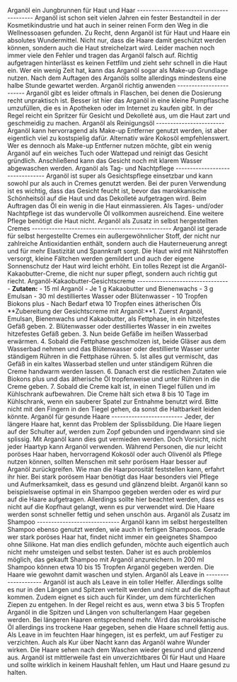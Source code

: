 Arganöl ein Jungbrunnen für Haut und Haar ----------------------------------------- Arganöl ist schon seit vielen Jahren ein fester Bestandteil in der Kosmetikindustrie und hat auch in seiner reinen Form den Weg in die Wellnessoasen gefunden. Zu Recht, denn Arganöl ist für Haut und Haare ein absolutes Wundermittel. Nicht nur, dass die Haare damit geschützt werden können, sondern auch die Haut streichelzart wird. Leider machen noch immer viele den Fehler und tragen das Arganöl falsch auf. Richtig aufgetragen hinterlässt es keinen Fettfilm und zieht sehr schnell in die Haut ein. Wer ein wenig Zeit hat, kann das Arganöl sogar als Make-up Grundlage nutzen. Nach dem Auftagen des Arganöls sollte allerdings mindestens eine halbe Stunde gewartet werden. Arganöl richtig anwenden ------------------------ Arganöl gibt es leider oftmals in Flaschen, bei denen die Dosierung recht unpraktisch ist. Besser ist hier das Arganöl in eine kleine Pumpflasche umzufüllen, die es in Apotheken oder im Internet zu kaufen gibt. In der Regel reicht ein Spritzer für Gesicht und Dekolleté aus, um die Haut zart und geschmeidig zu machen. Arganöl als Reinigungsöl ------------------------ Arganöl kann hervorragend als Make-up Entferner genutzt werden, ist aber eigentlich viel zu kostspielig dafür. Alternativ wäre Kokosöl empfehlenswert. Wer es dennoch als Make-up Entferner nutzen möchte, gibt ein wenig Arganöl auf ein weiches Tuch oder Wattepad und reinigt das Gesicht gründlich. Anschließend kann das Gesicht noch mit klarem Wasser abgewaschen werden. Arganöl als Tag- und Nachtpflege -------------------------------- Arganöl ist super als Gesichtspflege einsetzbar und kann sowohl pur als auch in Cremes genutzt werden. Bei der puren Verwendung ist es wichtig, dass das Gesicht feucht ist, bevor das marokkanische Schönheitsöl auf die Haut und das Dekolleté aufgetragen wird. Beim Auftragen das Öl ein wenig in die Haut einmassieren. Als Tages- und/oder Nachtpflege ist das wundervolle Öl vollkommen ausreichend. Eine weitere Pflege benötigt die Haut nicht. Arganöl als Zusatz in selbst hergestellten Cremes ------------------------------------------------- Arganöl ist gerade für selbst hergestellte Cremes ein außergewöhnlicher Stoff, der nicht nur zahlreiche Antioxidantien enthält, sondern auch die Hauterneuerung anregt und für mehr Elastizität und Spannkraft sorgt. Die Haut wird mit Nährstoffen versorgt, kleine Fältchen werden gemildert und auch der eigene Sonnenschutz der Haut wird leicht erhöht. Ein tolles Rezept ist die Arganöl-Kakaobutter-Creme, die nicht nur super pflegt, sondern auch richtig gut riecht. Arganöl-Kakaobutter-Gesichtscreme --------------------------------- **Zutaten:** - 15 ml Arganöl - Je 1 g Kakaobutter und Bienenwachs - 3 g Emulsan - 30 ml destilliertes Wasser oder Blütenwasser - 10 Tropfen Biokons plus - Nach Bedarf etwa 10 Tropfen eines ätherischen Öls **Zubereitung der Gesichtscreme mit Arganöl:**1. Zuerst Arganöl, Emulsan, Bienenwachs und Kakaobutter, als Fettphase, in ein hitzefestes Gefäß geben. 2. Blütenwasser oder destilliertes Wasser in ein zweites hitzefestes Gefäß geben. 3. Nun beide Gefäße im heißen Wasserbad erwärmen. 4. Sobald die Fettphase geschmolzen ist, beide Gläser aus dem Wasserbad nehmen und das Blütenwasser oder destillierte Wasser unter ständigem Rühren in die Fettphase rühren. 5. Ist alles gut vermischt, das Gefäß in ein kaltes Wasserbad stellen und unter ständigem Rühren die Creme handwarm werden lassen. 6. Danach erst die restlichen Zutaten wie Biokons plus und das ätherische Öl tropfenweise und unter Rühren in die Creme geben. 7. Sobald die Creme kalt ist, in einen Tiegel füllen und im Kühlschrank aufbewahren. Die Creme hält sich etwa 8 bis 10 Tage im Kühlschrank, wenn ein sauberer Spatel zur Entnahme benutzt wird. Bitte nicht mit den Fingern in den Tiegel gehen, da sonst die Haltbarkeit leiden könnte. Arganöl für gesunde Haare ------------------------- Jeder, der längere Haare hat, kennt das Problem der Splissbildung. Die Haare liegen auf der Schulter auf, werden zum Zopf gebunden und irgendwann sind sie splissig. Mit Arganöl kann dies gut vermieden werden. Doch Vorsicht, nicht jeder Haartyp kann Arganöl verwenden. Während Personen, die nur leicht poröses Haar haben, hervorragend Kokosöl oder auch Olivenöl als Pflege nutzen können, sollten Menschen mit sehr porösem Haar besser auf Arganöl zurückgreifen. Wie man die Haarporosität feststellen kann, erfahrt ihr hier. Bei stark porösem Haar benötigt das Haar besonders viel Pflege und Aufmerksamkeit, dass es gesund und glänzend bleibt. Arganöl kann so beispielsweise optimal in ein Shampoo gegeben werden oder es wird pur auf die Haare aufgetragen. Allerdings sollte hier beachtet werden, dass es nicht auf die Kopfhaut gelangt, wenn es pur verwendet wird. Die Haare werden sonst schneller fettig und sehen unschön aus. Arganöl als Zusatz im Shampoo ----------------------------- Arganöl kann im selbst hergestellten Shampoo ebenso genutzt werden, wie auch in fertigen Shampoos. Gerade wer stark poröses Haar hat, findet nicht immer ein geeignetes Shampoo ohne Silikone. Hat man dies endlich gefunden, möchte auch eigentlich auch nicht mehr umsteigen und selbst testen. Daher ist es auch problemlos möglich, das gekauft Shampoo mit Arganöl anzureichern. In 200 ml Shampoo können etwa 10 bis 15 Tropfen Arganöl gegeben werden. Die Haare wie gewohnt damit waschen und stylen. Arganöl als Leave in -------------------- Arganöl ist auch als Leave in ein toller Helfer. Allerdings sollte es nur in den Längen und Spitzen verteilt werden und nicht auf die Kopfhaut kommen. Zudem eignet es sich auch für Kinder, um dem fürchterlichen Ziepen zu entgehen. In der Regel reicht es aus, wenn etwa 3 bis 5 Tropfen Arganöl in die Spitzen und Längen von schulterlangem Haar gegeben werden. Bei längeren Haaren entsprechend mehr. Wird das marokkanische Öl allerdings ins trockene Haar gegeben, sehen die Haare schnell fettig aus. Als Leave in im feuchten Haar hingegen, ist es perfekt, um auf Festiger zu verzichten. Auch als Kur über Nacht kann das Arganöl wahre Wunder wirken. Die Haare sehen nach dem Waschen wieder gesund und glänzend aus. Arganöl ist mittlerweile fast ein unverzichtbares Öl für Haut und Haare und sollte wirklich in keinem Haushalt fehlen, um Haut und Haare gesund zu halten.
